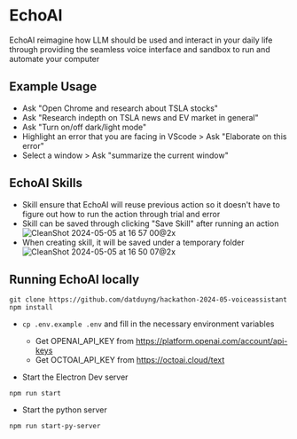 # EchoAI

EchoAI reimagine how LLM should be used and interact in your daily life through providing the seamless voice interface and sandbox to run and automate your computer
## Example Usage
- Ask "Open Chrome and research about TSLA stocks"
- Ask "Research indepth on TSLA news and EV market in general"
- Ask "Turn on/off dark/light mode"
- Highlight an error that you are facing in VScode > Ask "Elaborate on this error"
- Select a window > Ask "summarize the current window"

## EchoAI Skills
- Skill ensure that EchoAI will reuse previous action so it doesn't have to figure out how to run the action through trial and error
- Skill can be saved through clicking "Save Skill" after running an action
![CleanShot 2024-05-05 at 16 57 00@2x](https://github.com/datduyng/hackathon-2024-05-voiceassistant/assets/35666615/916c6abc-dd42-4fb1-ac23-ab2a0e4ce93d)
- When creating skill, it will be saved under a temporary folder
![CleanShot 2024-05-05 at 16 50 07@2x](https://github.com/datduyng/hackathon-2024-05-voiceassistant/assets/35666615/8c69b1d2-bc63-475e-b9ca-819cbf3a9e98)

## Running EchoAI locally
```
git clone https://github.com/datduyng/hackathon-2024-05-voiceassistant
npm install
```

- `cp .env.example .env` and fill in the necessary environment variables
  - Get OPENAI_API_KEY from https://platform.openai.com/account/api-keys
  - Get OCTOAI_API_KEY from https://octoai.cloud/text

- Start the Electron Dev server
```
npm run start
```

- Start the python server
```
npm run start-py-server
```

